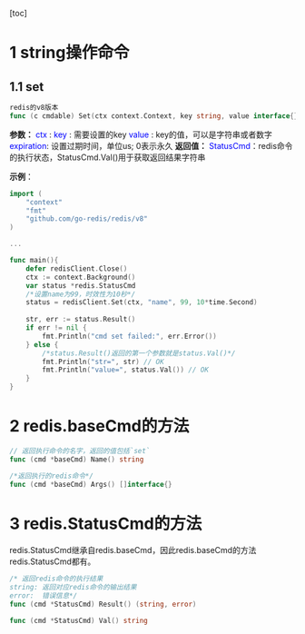 [toc]



# 1 string操作命令
## 1.1 set
```go
redis的v8版本
func (c cmdable) Set(ctx context.Context, key string, value interface{}, expiration time.Duration) *StatusCmd
```
**参数：**
<font color=blue>ctx</font> :
<font color=blue>key</font> : 需要设置的key
<font color=blue>value</font> : key的值，可以是字符串或者数字
<font color=blue>expiration</font>:  设置过期时间，单位us;  0表示永久
**返回值：**
<font color=blue>StatusCmd</font>：redis命令的执行状态，StatusCmd.Val()用于获取返回结果字符串

**示例**：
```go
import (
	"context"
	"fmt"
	"github.com/go-redis/redis/v8"
)

...

func main(){
    defer redisClient.Close()
    ctx := context.Background()
    var status *redis.StatusCmd
    /*设置name为99，时效性为10秒*/
    status = redisClient.Set(ctx, "name", 99, 10*time.Second)
    
    str, err := status.Result()
    if err != nil {
        fmt.Println("cmd set failed:", err.Error())
    } else {
        /*status.Result()返回的第一个参数就是status.Val()*/
        fmt.Println("str=", str) // OK
        fmt.Println("value=", status.Val()) // OK
    }
}
```

# 2 redis.baseCmd的方法
```go
// 返回执行命令的名字，返回的值包括`set`
func (cmd *baseCmd) Name() string

/*返回执行的redis命令*/
func (cmd *baseCmd) Args() []interface{}

```

# 3 redis.StatusCmd的方法
redis.StatusCmd继承自redis.baseCmd，因此redis.baseCmd的方法redis.StatusCmd都有。
```go
/* 返回redis命令的执行结果 
string: 返回对应redis命令的输出结果
error:  错误信息*/
func (cmd *StatusCmd) Result() (string, error)

func (cmd *StatusCmd) Val() string
```